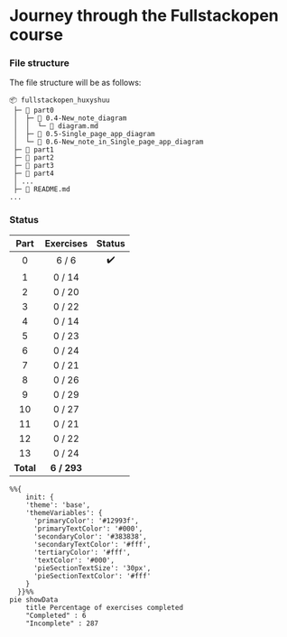 # Journey through the Fullstackopen course

### File structure
The file structure will be as follows:
```
📦 fullstackopen_huxyshuu
 ├─ 📂 part0
 │  ├─ 📂 0.4-New_note_diagram
 │  │  └─ 📄 diagram.md
 │  ├─ 📂 0.5-Single_page_app_diagram
 │  └─ 📂 0.6-New_note_in_Single_page_app_diagram
 ├─ 📂 part1
 ├─ 📂 part2
 ├─ 📂 part3
 ├─ 📂 part4
 │ ...
 ├─ 📄 README.md
...
```

### Status
| Part   | Exercises   | Status |
|:------:|:-----------:|:------:|
| 0      | 6 / 6       |  ✔️   |
| 1      | 0 / 14      |       |
| 2      | 0 / 20      |       |
| 3      | 0 / 22      |       |
| 4      | 0 / 14      |       |
| 5      | 0 / 23      |       |
| 6      | 0 / 24      |       |
| 7      | 0 / 21      |       |
| 8      | 0 / 26      |       |
| 9      | 0 / 29      |       |
| 10     | 0 / 27      |       |
| 11     | 0 / 21      |       |
| 12     | 0 / 22      |       |
| 13     | 0 / 24      |       |
| **Total** | **6 / 293**  |   |

```mermaid
%%{
    init: {
    'theme': 'base',
    'themeVariables': {
      'primaryColor': '#12993f',
      'primaryTextColor': '#000',
      'secondaryColor': '#383838',
      'secondaryTextColor': '#fff',
      'tertiaryColor': '#fff',
      'textColor': '#000',
      'pieSectionTextSize': '30px',
      'pieSectionTextColor': '#fff'
    }
  }}%%
pie showData
    title Percentage of exercises completed
    "Completed" : 6
    "Incomplete" : 287
```


